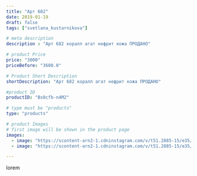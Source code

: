 ```yaml
---
title: "Арт 682"
date: 2019-01-19
draft: false
tags: ["svetlana_kustarnikova"]

# meta description
description : "Арт 682 коралл агат нефрит кожа ПРОДАНО"

# product Price
price: "3000"
priceBefore: "3600.0"

# Product Short Description
shortDescription: "Арт 682 коралл агат нефрит кожа ПРОДАНО"

#product ID
productID: "Bs0cfb-n4M2"

# type must be "products"
type: "products"

# product Images
# first image will be shown in the product page
images:
  - image: "https://scontent-arn2-1.cdninstagram.com/v/t51.2885-15/e35/49505743_391275888302966_3294325047062087859_n.jpg?se=7&tp=1&_nc_ht=scontent-arn2-1.cdninstagram.com&_nc_cat=102&_nc_ohc=XjCwMf2WpZsAX9kCBZ2&ccb=7-4&oh=cc9e716f00d9fce4d03ba0a2fa907e98&oe=6084EECD&ig_cache_key=MTk2MDMxNzAzOTE0ODk3NjkxOQ%3D%3D.2-ccb7-4"
  - image: "https://scontent-arn2-1.cdninstagram.com/v/t51.2885-15/e35/47692623_231720897609649_6946759725458787628_n.jpg?se=7&tp=1&_nc_ht=scontent-arn2-1.cdninstagram.com&_nc_cat=101&_nc_ohc=SDKDjTCGenYAX8QTadN&ccb=7-4&oh=e9f8e972fc1e6aa906226473f547019c&oe=6082F5DA&ig_cache_key=MTk2MDMxNzAzOTE0MDY2MDg4Mg%3D%3D.2-ccb7-4"

---
```

lorem
